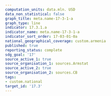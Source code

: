 ```yaml
---
computation_units: data.mln. USD
data_non_statistical: false
graph_title: meta.name-17-3-1-a
graph_type: line
indicator: 17.3.1.a
indicator_name: meta.name-17-3-1-a
indicator_sort_order: 17-03-01-0a
national_geographical_coverage: custom.armenia
published: true
reporting_status: complete
sdg_goal: '17'
source_active_1: true
source_organisation_1: sources.Armstat
source_active_2: true
source_organisation_2: sources.CB
tags:
- custom.national
target_id: '17.3'
---
```

